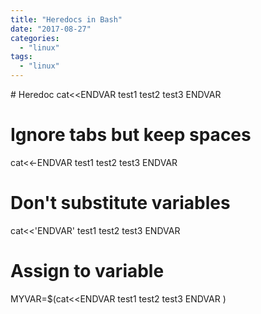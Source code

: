 ```yaml
---
title: "Heredocs in Bash"
date: "2017-08-27"
categories: 
  - "linux"
tags: 
  - "linux"
---
```


\# Heredoc
cat<<ENDVAR
  test1
  test2
  test3
ENDVAR

# Ignore tabs but keep spaces
cat<<-ENDVAR
  test1
  test2
  test3
ENDVAR

# Don't substitute variables
cat<<'ENDVAR'
  test1
  test2
  test3
ENDVAR

# Assign to variable
MYVAR=$(cat<<ENDVAR
  test1
  test2
  test3
ENDVAR
)
